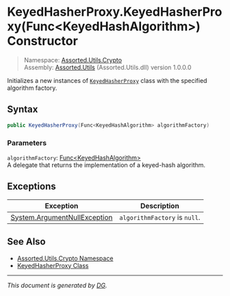 ﻿# KeyedHasherProxy.KeyedHasherProxy(Func\<KeyedHashAlgorithm>) Constructor

> Namespace: [Assorted.Utils.Crypto](index.md#assortedutilscrypto-namespace)\
> Assembly: [Assorted.Utils](index.md) (Assorted.Utils.dll) version 1.0.0.0

Initializes a new instances of [`KeyedHasherProxy`](Assorted.Utils.Crypto.KeyedHasherProxy.md) class with the specified algorithm factory.

## Syntax

```csharp
public KeyedHasherProxy(Func<KeyedHashAlgorithm> algorithmFactory)
```

### Parameters

`algorithmFactory`: [Func\<KeyedHashAlgorithm>](https://docs.microsoft.com/en-us/dotnet/api/system.func-1)\
A delegate that returns the implementation of a keyed-hash algorithm.

## Exceptions

Exception | Description
--- | ---
[System.ArgumentNullException](https://docs.microsoft.com/en-us/dotnet/api/system.argumentnullexception) | `algorithmFactory` is `null`.

## See Also

- [Assorted.Utils.Crypto Namespace](index.md#assortedutilscrypto-namespace)
- [KeyedHasherProxy Class](Assorted.Utils.Crypto.KeyedHasherProxy.md)

---

_This document is generated by [DG](https://github.com/Khojasteh/dg)._
